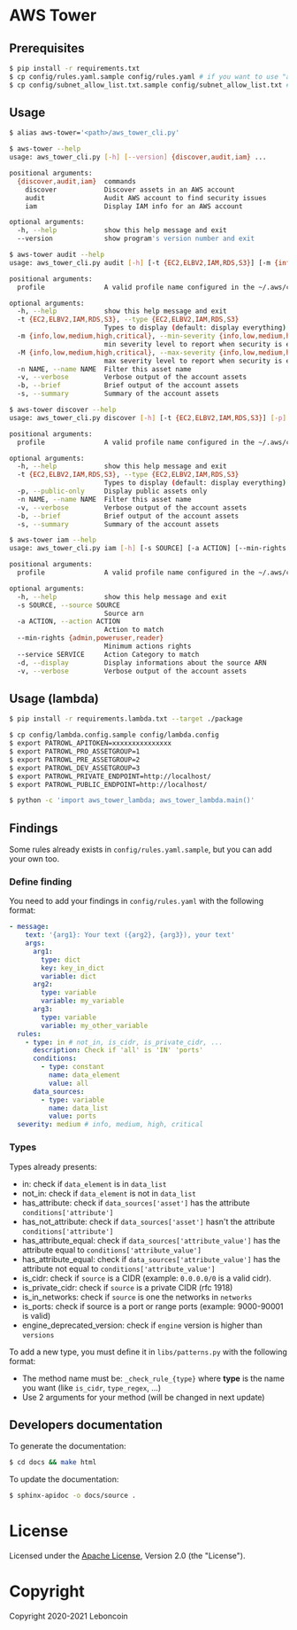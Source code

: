 # AWS Tower

## Prerequisites

```bash
$ pip install -r requirements.txt
$ cp config/rules.yaml.sample config/rules.yaml # if you want to use "audit"
$ cp config/subnet_allow_list.txt.sample config/subnet_allow_list.txt # if you want to use an allow list
```

## Usage

```bash
$ alias aws-tower='<path>/aws_tower_cli.py'
```

```bash
$ aws-tower --help
usage: aws_tower_cli.py [-h] [--version] {discover,audit,iam} ...

positional arguments:
  {discover,audit,iam}  commands
    discover            Discover assets in an AWS account
    audit               Audit AWS account to find security issues
    iam                 Display IAM info for an AWS account

optional arguments:
  -h, --help            show this help message and exit
  --version             show program's version number and exit
```

```bash
$ aws-tower audit --help
usage: aws_tower_cli.py audit [-h] [-t {EC2,ELBV2,IAM,RDS,S3}] [-m {info,low,medium,high,critical}] [-M {info,low,medium,high,critical}] [-n NAME] [-v] [-b] [-s] profile

positional arguments:
  profile               A valid profile name configured in the ~/.aws/config file

optional arguments:
  -h, --help            show this help message and exit
  -t {EC2,ELBV2,IAM,RDS,S3}, --type {EC2,ELBV2,IAM,RDS,S3}
                        Types to display (default: display everything)
  -m {info,low,medium,high,critical}, --min-severity {info,low,medium,high,critical}
                        min severity level to report when security is enabled (default: medium)
  -M {info,low,medium,high,critical}, --max-severity {info,low,medium,high,critical}
                        max severity level to report when security is enabled (default: high)
  -n NAME, --name NAME  Filter this asset name
  -v, --verbose         Verbose output of the account assets
  -b, --brief           Brief output of the account assets
  -s, --summary         Summary of the account assets
```

```bash
$ aws-tower discover --help
usage: aws_tower_cli.py discover [-h] [-t {EC2,ELBV2,IAM,RDS,S3}] [-p] [-n NAME] [-v] [-b] [-s] profile

positional arguments:
  profile               A valid profile name configured in the ~/.aws/config file

optional arguments:
  -h, --help            show this help message and exit
  -t {EC2,ELBV2,IAM,RDS,S3}, --type {EC2,ELBV2,IAM,RDS,S3}
                        Types to display (default: display everything)
  -p, --public-only     Display public assets only
  -n NAME, --name NAME  Filter this asset name
  -v, --verbose         Verbose output of the account assets
  -b, --brief           Brief output of the account assets
  -s, --summary         Summary of the account assets
```

```bash
$ aws-tower iam --help
usage: aws_tower_cli.py iam [-h] [-s SOURCE] [-a ACTION] [--min-rights {admin,poweruser,reader}] [--service SERVICE] [-d] [-v] profile

positional arguments:
  profile               A valid profile name configured in the ~/.aws/config file

optional arguments:
  -h, --help            show this help message and exit
  -s SOURCE, --source SOURCE
                        Source arn
  -a ACTION, --action ACTION
                        Action to match
  --min-rights {admin,poweruser,reader}
                        Minimum actions rights
  --service SERVICE     Action Category to match
  -d, --display         Display informations about the source ARN
  -v, --verbose         Verbose output of the account assets
```

## Usage (lambda)

```bash
$ pip install -r requirements.lambda.txt --target ./package

$ cp config/lambda.config.sample config/lambda.config
$ export PATROWL_APITOKEN=xxxxxxxxxxxxxxx
$ export PATROWL_PRO_ASSETGROUP=1
$ export PATROWL_PRE_ASSETGROUP=2
$ export PATROWL_DEV_ASSETGROUP=3
$ export PATROWL_PRIVATE_ENDPOINT=http://localhost/
$ export PATROWL_PUBLIC_ENDPOINT=http://localhost/

$ python -c 'import aws_tower_lambda; aws_tower_lambda.main()'
```

## Findings

Some rules already exists in `config/rules.yaml.sample`, but you can add your own too.

### Define finding

You need to add your findings in `config/rules.yaml` with the following format:
```yaml
- message:
    text: '{arg1}: Your text ({arg2}, {arg3}), your text'
    args:
      arg1:
        type: dict
        key: key_in_dict
        variable: dict
      arg2:
        type: variable
        variable: my_variable
      arg3:
        type: variable
        variable: my_other_variable
  rules:
    - type: in # not_in, is_cidr, is_private_cidr, ...
      description: Check if 'all' is 'IN' 'ports'
      conditions:
        - type: constant
          name: data_element
          value: all
      data_sources:
        - type: variable
          name: data_list
          value: ports
  severity: medium # info, medium, high, critical
```

### Types

Types already presents:

- in: check if `data_element` is in `data_list`
- not_in: check if `data_element` is not in `data_list`
- has_attribute: check if `data_sources['asset']` has the attribute `conditions['attribute']`
- has_not_attribute: check if `data_sources['asset']` hasn't the attribute `conditions['attribute']`
- has_attribute_equal: check if `data_sources['attribute_value']` has the attribute equal to `conditions['attribute_value']`
- has_attribute_equal: check if `data_sources['attribute_value']` has the attribute not equal to `conditions['attribute_value']`
- is_cidr: check if `source` is a CIDR (example: `0.0.0.0/0` is a valid cidr).
- is_private_cidr: check if `source` is a private CIDR (rfc 1918)
- is_in_networks: check if `source` is one the networks in `networks`
- is_ports: check if source is a port or range ports (example: 9000-90001 is valid)
- engine_deprecated_version: check if `engine` version is higher than `versions`

To add a new type, you must define it in `libs/patterns.py` with the following format:

- The method name must be: `_check_rule_{type}` where **type** is the name you want (like `is_cidr`, `type_regex`, ...)
- Use 2 arguments for your method (will be changed in next update)

## Developers documentation

To generate the documentation:
```bash
$ cd docs && make html
```

To update the documentation:
```bash
$ sphinx-apidoc -o docs/source .
```

# License
Licensed under the [Apache License](https://github.com/leboncoin/aws-tower/blob/master/LICENSE), Version 2.0 (the "License").

# Copyright
Copyright 2020-2021 Leboncoin
